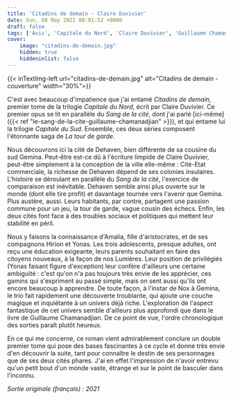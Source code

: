 ```yaml
---
title: 'Citadins de demain - Claire Duvivier'
date: Sun, 08 May 2022 08:01:52 +0000
draft: false
tags: ['Avis', 'Capitale du Nord', 'Claire Duvivier', 'Guillaume Chamanadjian', 'La tour de garde', 'Roman', 'SFFF', 'Aux Forges de Vulcain']
cover: 
    image: "citadins-de-demain.jpg"
    hidden: true
    hiddeninlist: false
---
```


{{< inTextImg-left url="citadins-de-demain.jpg" alt="Citadins de demain - couverture" width="30%">}}

C'est avec beaucoup d'impatience que j'ai entamé _Citadins de demain_, premier tome de la trilogie _Capitale du Nord_, écrit par Claire Duvivier. Ce premier opus se lit en parallèle du _Sang de la cité_, dont j'ai parlé [ici-même]({{< ref "le-sang-de-la-cite-guillaume-chamanadjian" >}}), et qui entame lui la trilogie _Capitale du Sud_. Ensemble, ces deux séries composent l'étonnante saga de _La tour de garde_.

Nous découvrons ici la cité de Dehaven, bien différente de sa cousine du sud Gemina. Peut-être est-ce dû à l'écriture limpide de Claire Duvivier, peut-être simplement à la conception de la ville elle-même : Cité-Etat commerciale, la richesse de Dehaven dépend de ses colonies insulaires. L'histoire se déroulant en parallèle du _Sang de la cité_, l'exercice de comparaison est inévitable. Dehaven semble ainsi plus ouverte sur le monde (dont elle tire profit) et davantage tournée vers l'avenir que Gemina. Plus austère, aussi. Leurs habitants, par contre, partagent une passion commune pour un jeu, la tour de garde, vague cousin des échecs. Enfin, les deux cités font face à des troubles sociaux et politiques qui mettent leur stabilité en péril.

Nous y faisons la connaissance d'Amalia, fille d'aristocrates, et de ses compagnons Hirion et Yonas. Les trois adolescents, presque adultes, ont reçu une éducation exigeante, leurs parents souhaitant en faire des citoyens nouveaux, à la façon de nos Lumières. Leur position de privilégiés (Yonas faisant figure d'exception) leur confère d'ailleurs une certaine ambiguïté : c'est qu'on n'a pas toujours très envie de les apprécier, ces gamins qui s'expriment au passé simple, mais on sent aussi qu'ils ont encore beaucoup à apprendre. De toute façon, à l'instar de Nox à Gemina, le trio fait rapidement une découverte troublante, qui ajoute une couche magique et inquiétante à un univers déjà riche. L'exploration de l'aspect fantastique de cet univers semble d'ailleurs plus approfondi que dans le livre de Guillaume Chamanadjian. De ce point de vue, l'ordre chronologique des sorties paraît plutôt heureux.

En ce qui me concerne, ce roman vient admirablement conclure un double premier tome qui pose des bases fascinantes à ce cycle et donne très envie d'en découvrir la suite, tant pour connaître le destin de ses personnages que de ses deux cités phares. J'ai en effet l'impression de n'avoir entrevu qu'un petit bout d'un monde vaste, étrange et sur le point de basculer dans l'inconnu.

_Sortie originale (français) : 2021_